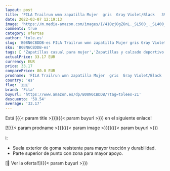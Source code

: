 ```yaml
---
layout: post
title: 'FILA Trailrun wmn zapatilla Mujer  gris  Gray Violet/Black   39 EU'
date: 2022-03-07 12:19:13
image: 'https://m.media-amazon.com/images/I/41OzjOgZ6nL._SL500_._SL400_.jpg'
comments: true
category: ofertas
author: 'tole.es'
slug: 'B08N6CBDDB-es FILA Trailrun wmn zapatilla Mujer gris Gray Violet/Black...'
sku: 'B08N6CBDDB-es'
tags: [ 'Zapatillas casual para mujer','Zapatillas y calzado deportivo para mujer','Zapatos','Zapatos para mujer','Zapatos y complementos','fila','zapatilla', ]
actualPrice: 33.17 EUR
currency: EUR
price: 33.17
comparePrice: 80.0 EUR
prodname: 'FILA Trailrun wmn zapatilla Mujer  gris  Gray Violet/Black   39 EU'
country: 'es'
flag: '🇪🇸'
brand: 'Fila'
buyurl: 'https://www.amazon.es/dp/B08N6CBDDB/?tag=tolees-21'
descuento: '58.54'
average: '33.17'
---
```


Está [{{< param title >}}]({{< param buyurl >}}) en el siguiente enlace!

[![{{< param prodname >}}]({{< param image >}})]({{< param buyurl >}})

ℹ️:

- Suela exterior de goma resistente para mayor tracción y durabilidad.
- Parte superior de punto con zona para mayor apoyo.

[🛒 Ver la oferta!!]({{< param buyurl >}})

